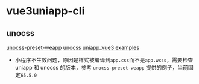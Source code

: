 # vue3uniapp-cli

## unocss

[unocss-preset-weapp](https://www.npmjs.com/package/unocss-preset-weapp)
[unocss uniapp_vue3 examples](https://github.com/MellowCo/unocss-preset-weapp/tree/main/examples/uniapp_vue3)

- 小程序不生效问题，原因是样式被编译到`app.css`而不是`app.wxss`，需要检查 uniapp 和 unocss 的版本，参考 `unocss-preset-weapp` 提供的例子，当前固定`65.5.0`
